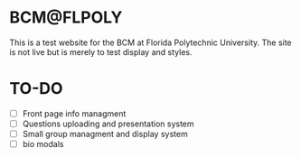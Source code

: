 # BCM@FLPOLY

This is a test website for the BCM at Florida Polytechnic University. The site is not live but is merely to test display and styles.

# TO-DO
- [ ] Front page info managment
- [ ] Questions uploading and presentation system
- [ ] Small group managment and display system
- [ ] bio modals
